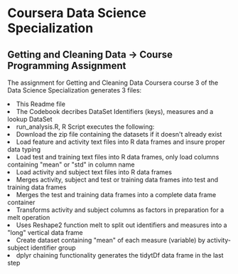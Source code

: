 <h1>Coursera Data Science Specialization</h1>
<h2>Getting and Cleaning Data -> Course Programming Assignment</h2>

The assignment for Getting and Cleaning Data Coursera course 3 of the Data Science Specialization generates 3 files:
  <li>This Readme file
  <li>The Codebook decribes DataSet Identifiers (keys), measures and a lookup DataSet
  <li>run_analysis.R, R Script executes the following:


<li>Download the zip file containing the datasets if it doesn't already exist
<li><Extract files from zip file if not already done
<li>Load feature and activity text files into R data frames and insure proper data typing
<li>Load test and training text files into R data frames, only load columns containing "mean" or "std" in column name
<li>Load activity and subject text files into R data frames
<li>Merges activity, subject and test or training data frames into test and training data frames
<li>Merges the test and training data frames into a complete data frame container
<li>Transforms activity and subject columns as factors in preparation for a melt operation
<li>Uses Reshape2 function melt to split out identifiers and measures into a "long" vertical data frame
<li>Create dataset containing "mean" of each measure (variable) by activity-subject identifier group
<li>dplyr chaining functionality generates the tidytDf data frame in the last step
